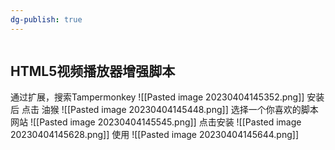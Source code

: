```yaml
---
dg-publish: true
---
```

```toc
```

## HTML5视频播放器增强脚本
通过扩展，搜索Tampermonkey
![[Pasted image 20230404145352.png]]
安装后 点击 油猴
![[Pasted image 20230404145448.png]]
选择一个你喜欢的脚本网站
![[Pasted image 20230404145545.png]]
点击安装
![[Pasted image 20230404145628.png]]
使用
![[Pasted image 20230404145644.png]]
